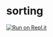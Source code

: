 # sorting
[![Run on Repl.it](https://repl.it/badge/github/vharsh43/sorting)](https://repl.it/github/vharsh43/sorting)